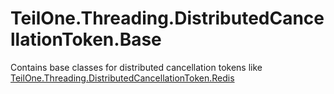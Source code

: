 # TeilOne.Threading.DistributedCancellationToken.Base

Contains base classes for distributed cancellation tokens like [TeilOne.Threading.DistributedCancellationToken.Redis](https://www.nuget.org/packages/TeilOne.Threading.DistributedCancellationToken.Redis)
